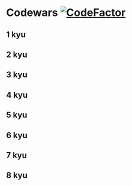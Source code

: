 # Codewars [![CodeFactor](https://www.codefactor.io/repository/github/sigmanificient/codewars/badge)](https://www.codefactor.io/repository/github/sigmanificient/codewars)

## 1 kyu

## 2 kyu

## 3 kyu

## 4 kyu

## 5 kyu

## 6 kyu

## 7 kyu

## 8 kyu
